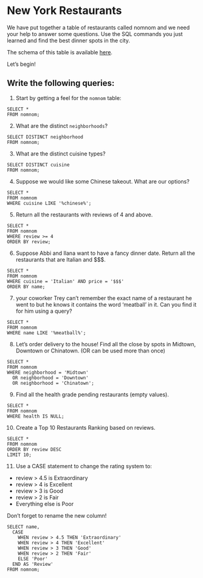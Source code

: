 # New York Restaurants

We have put together a table of restaurants called nomnom and we need your help to answer some questions. Use the SQL commands you just learned and find the best dinner spots in the city.

The schema of this table is available [here](https://content.codecademy.com/courses/sql-intensive/nomnom.png).

Let’s begin!

## Write the following queries:

1. Start by getting a feel for the `nomnom` table:
```
SELECT *
FROM nomnom;
```

2. What are the distinct `neighborhoods`?
```
SELECT DISTINCT neighborhood
FROM nomnom;
```

3. What are the distinct cuisine types?
```
SELECT DISTINCT cuisine
FROM nomnom;
```

4. Suppose we would like some Chinese takeout. What are our options?
```
SELECT *
FROM nomnom
WHERE cuisine LIKE '%chinese%';
```

5. Return all the restaurants with reviews of 4 and above.
```
SELECT *
FROM nomnom
WHERE review >= 4
ORDER BY review;
```

6. Suppose Abbi and Ilana want to have a fancy dinner date.
Return all the restaurants that are Italian and $$$.
```
SELECT *
FROM nomnom
WHERE cuisine = 'Italian' AND price = '$$$'
ORDER BY name;
```

7. your coworker Trey can’t remember the exact name of a restaurant he went to but he knows it contains the word ‘meatball’ in it.
Can you find it for him using a query?
```
SELECT *
FROM nomnom
WHERE name LIKE '%meatball%';
```

8. Let’s order delivery to the house!
Find all the close by spots in Midtown, Downtown or Chinatown.
(OR can be used more than once)
```
SELECT *
FROM nomnom
WHERE neighborhood = 'Midtown'
  OR neighborhood = 'Downtown'
  OR neighborhood = 'Chinatown';
```

9. Find all the health grade pending restaurants (empty values).
```
SELECT *
FROM nomnom
WHERE health IS NULL;
```

10. Create a Top 10 Restaurants Ranking based on reviews.
```
SELECT *
FROM nomnom
ORDER BY review DESC
LIMIT 10;
```

11. Use a CASE statement to change the rating system to:

* review > 4.5 is Extraordinary
* review > 4 is Excellent
* review > 3 is Good
* review > 2 is Fair
* Everything else is Poor

Don’t forget to rename the new column!
```
SELECT name, 
  CASE 
    WHEN review > 4.5 THEN 'Extraordinary'
    WHEN review > 4 THEN 'Excellent'
    WHEN review > 3 THEN 'Good'
    WHEN review > 2 THEN 'Fair'
    ELSE 'Poor'
  END AS 'Review'
FROM nomnom;
```
